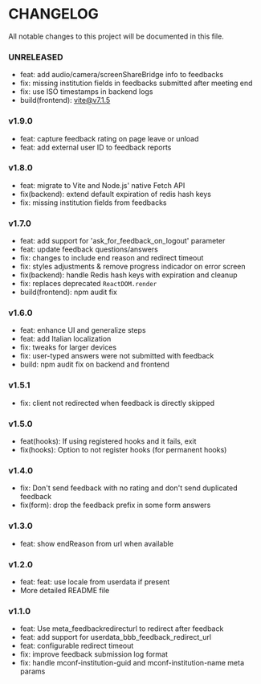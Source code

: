 # CHANGELOG

All notable changes to this project will be documented in this file.

### UNRELEASED

* feat: add audio/camera/screenShareBridge info to feedbacks
* fix: missing institution fields in feedbacks submitted after meeting end
* fix: use ISO timestamps in backend logs
* build(frontend): vite@v7.1.5

### v1.9.0

* feat: capture feedback rating on page leave or unload
* feat: add external user ID to feedback reports

### v1.8.0

* feat: migrate to Vite and Node.js' native Fetch API
* fix(backend): extend default expiration of redis hash keys
* fix: missing institution fields from feedbacks

### v1.7.0

* feat: add support for 'ask_for_feedback_on_logout' parameter
* feat: update feedback questions/answers
* fix: changes to include end reason and redirect timeout
* fix: styles adjustments & remove progress indicador on error screen
* fix(backend): handle Redis hash keys with expiration and cleanup
* fix: replaces deprecated `ReactDOM.render`
* build(frontend): npm audit fix

### v1.6.0

* feat: enhance UI and generalize steps
* feat: add Italian localization
* fix: tweaks for larger devices
* fix: user-typed answers were not submitted with feedback
* build: npm audit fix on backend and frontend

### v1.5.1

* fix: client not redirected when feedback is directly skipped

### v1.5.0

* feat(hooks): If using registered hooks and it fails, exit
* fix(hooks): Option to not register hooks (for permanent hooks)

### v1.4.0

* fix: Don't send feedback with no rating and don't send duplicated feedback
* fix(form): drop the feedback prefix in some form answers

### v1.3.0

* feat: show endReason from url when available

### v1.2.0

* feat: feat: use locale from userdata if present
* More detailed README file

### v1.1.0

* feat: Use meta_feedbackredirecturl to redirect after feedback
* feat: add support for userdata_bbb_feedback_redirect_url
* feat: configurable redirect timeout
* fix: improve feedback submission log format
* fix: handle mconf-institution-guid and mconf-institution-name meta params
